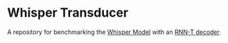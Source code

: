 # Whisper Transducer

A repository for benchmarking the [Whisper Model](https://arxiv.org/abs/2212.04356) with an [RNN-T decoder](https://arxiv.org/pdf/2002.02562.pdf).
